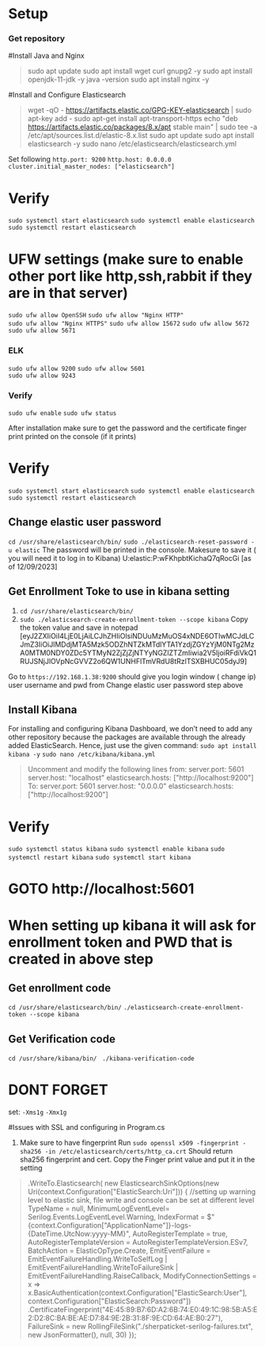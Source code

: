 # Setup
### Get repository
#Install Java and Nginx
>sudo apt update
sudo apt install wget curl gnupg2 -y
sudo apt install openjdk-11-jdk -y
java -version
sudo apt install nginx -y


#Install and Configure Elasticsearch
>wget -qO - https://artifacts.elastic.co/GPG-KEY-elasticsearch | sudo apt-key add -
sudo apt-get install apt-transport-https
echo "deb https://artifacts.elastic.co/packages/8.x/apt stable main" | sudo tee -a /etc/apt/sources.list.d/elastic-8.x.list
sudo apt update
sudo apt install elasticsearch -y
sudo nano /etc/elasticsearch/elasticsearch.yml

Set following
`http.port: 9200`
`http.host: 0.0.0.0`
`cluster.initial_master_nodes: ["elasticsearch"]`

# Verify
`sudo systemctl start elasticsearch`
`sudo systemctl enable elasticsearch`
`sudo systemctl restart elasticsearch`

# UFW settings (make sure to enable other port like http,ssh,rabbit if they are in that server)

`sudo ufw allow OpenSSH`
`sudo ufw allow "Nginx HTTP"`  
`sudo ufw allow "Nginx HTTPS"` 
`sudo ufw allow 15672`
`sudo ufw allow 5672`
`sudo ufw allow 5671` 

### ELK
`sudo ufw allow 9200`
`sudo ufw allow 5601`  
`sudo ufw allow 9243` 

### Verify
`sudo ufw enable`
`sudo ufw status`

After installation make sure to get the password and the certificate finger print printed on the console (if it prints)

# Verify
`sudo systemctl start elasticsearch`
`sudo systemctl enable elasticsearch`
`sudo systemctl restart elasticsearch`

## Change elastic user password 

`cd /usr/share/elasticsearch/bin/`
`sudo ./elasticsearch-reset-password -u elastic`
The password will be printed in the console. Makesure to save it ( you will need it to log in to Kibana)
U:elastic:P:wFKhpbtKichaQ7qRocGi [as of 12/09/2023]

## Get Enrollment Toke to use in kibana setting
1. `cd /usr/share/elasticsearch/bin/`
1. `sudo ./elasticsearch-create-enrollment-token --scope kibana`
Copy the token value and save in notepad
[eyJ2ZXIiOiI4LjE0LjAiLCJhZHIiOlsiNDUuMzMuOS4xNDE6OTIwMCJdLCJmZ3IiOiJlMDdjMTA5Mzk5ODZhNTZkMTdlYTA1YzdjZGYzYjM0NTg2MzA0MTM0NDY0ZDc5YTMyN2ZjZjZjNTYyNGZlZTZmIiwia2V5IjoiRFdiVkQ1RUJSNjJlOVpNcGVVZ2o6QW1UNHFlTmVRdU8tRzlTSXBHUC05dyJ9]

Go to 
`https://192.168.1.38:9200` should give you login window ( change ip) user username and pwd from Change elastic user password step above

## Install Kibana
For installing and configuring Kibana Dashboard, we don’t need to add any other repository because the packages are available through the already added ElasticSearch. Hence, just use the given command:
`sudo apt install kibana -y`
`sudo nano /etc/kibana/kibana.yml`
>Uncomment and modify the following lines from:
server.port: 5601
server.host: "localhost"
elasticsearch.hosts: ["http://localhost:9200"]
To:
server.port: 5601
server.host: "0.0.0.0"
elasticsearch.hosts: ["http://localhost:9200"]

# Verify
`sudo systemctl status kibana`
`sudo systemctl enable kibana`
`sudo systemctl restart kibana`
`sudo systemctl start kibana`

# GOTO http://localhost:5601

# When setting up kibana it will ask for enrollment token and PWD that is created in above step

## Get enrollment code
`cd /usr/share/elasticsearch/bin/`
`./elasticsearch-create-enrollment-token --scope kibana`

## Get Verification code
`cd /usr/share/kibana/bin/`
` ./kibana-verification-code`


# DONT FORGET

set:
`-Xms1g`
`-Xmx1g`

#Issues with SSL and configuring in Program.cs
1. Make sure to have fingerprint 
    Run
    `sudo openssl x509 -fingerprint -sha256 -in /etc/elasticsearch/certs/http_ca.crt`
    Should return sha256 fingerprint and cert. Copy the Finger print value and put it in the setting 
>.WriteTo.Elasticsearch(
        new ElasticsearchSinkOptions(new Uri(context.Configuration["ElasticSearch:Uri"]))
        {
            //setting up warning level to elastic sink, file write and console can be set at different level
            TypeName = null,
            MinimumLogEventLevel= Serilog.Events.LogEventLevel.Warning,
            IndexFormat = $"{context.Configuration["ApplicationName"]}-logs-{DateTime.UtcNow:yyyy-MM}",
            AutoRegisterTemplate = true,
            AutoRegisterTemplateVersion = AutoRegisterTemplateVersion.ESv7,
            BatchAction = ElasticOpType.Create,
            EmitEventFailure = EmitEventFailureHandling.WriteToSelfLog |
                               EmitEventFailureHandling.WriteToFailureSink |
                               EmitEventFailureHandling.RaiseCallback,
            ModifyConnectionSettings = x => 
                x.BasicAuthentication(context.Configuration["ElasticSearch:User"], context.Configuration["ElasticSearch:Password"])
                .CertificateFingerprint("4E:45:89:B7:6D:A2:6B:74:E0:49:1C:98:5B:A5:E2:D2:8C:BA:BE:AE:D7:84:9E:2B:31:8F:9E:CD:64:AE:B0:27"),
            FailureSink = new RollingFileSink("./sherpaticket-serilog-failures.txt", new JsonFormatter(), null, 30)
        }); 
    